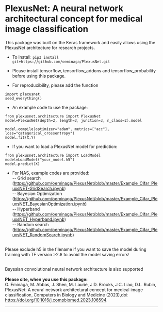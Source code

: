 # PlexusNet: A neural network architectural concept for medical image classification

This package was built on the Keras framework and easily allows using the PlexusNet architecture for research projects.

- To Install: 
```pip3 install git+https://github.com/oeminaga/PlexusNet.git``` <br />
- Please install tensorflow, tensorflow_addons and tensorflow_probability before using this package. <br />

- For reproducibility, please add the function<br />
```
import plexusnet
seed_everything()
```

- An example code to use the package: 
```
from plexusnet.architecture import PlexusNet
model=PlexusNet(depth=2, length=3, junction=3, n_class=2).model

model.compile(optimizer="adam", metrics=["acc"], loss="categorical_crossentropy")
model.fit(X,Y)
```
- If you want to load a PlexusNet model for prediction:
```
from plexusnet.architecture import LoadModel
model=LoadModel("your_model.h5")
model.predict(X)
```

- For NAS, example codes are provided:</br>
-- Grid search (https://github.com/oeminaga/PlexusNet/blob/master/Example_Cifar_PleuxsNET-GridSearch.ipynb)</br>
-- Bayesian Optimization (https://github.com/oeminaga/PlexusNet/blob/master/Example_Cifar_PleuxsNET_BayesianOptimization.ipynb)</br>
-- Hyperband (https://github.com/oeminaga/PlexusNet/blob/master/Example_Cifar_PleuxsNET_Hyperband.ipynb)</br>
-- Random search (https://github.com/oeminaga/PlexusNet/blob/master/Example_Cifar_PleuxsNET_RandomSearch.ipynb)</br>

<br> Please exclude h5 in the filename if you want to save the model during training with TF version >2.8 to avoid the model saving errors! <br>

<br> Bayesian convolutional neural network architecture is also supported </br> 
<br><b>Please cite, when you use this package:</b></br>
O. Eminaga, M. Abbas, J. Shen, M. Laurie, J.D. Brooks, J.C. Liao, D.L.
Rubin, PlexusNet: A neural network architectural concept for medical image classification, Computers in
Biology and Medicine (2023),doi: https://doi.org/10.1016/j.compbiomed.2023.106594.
__________
